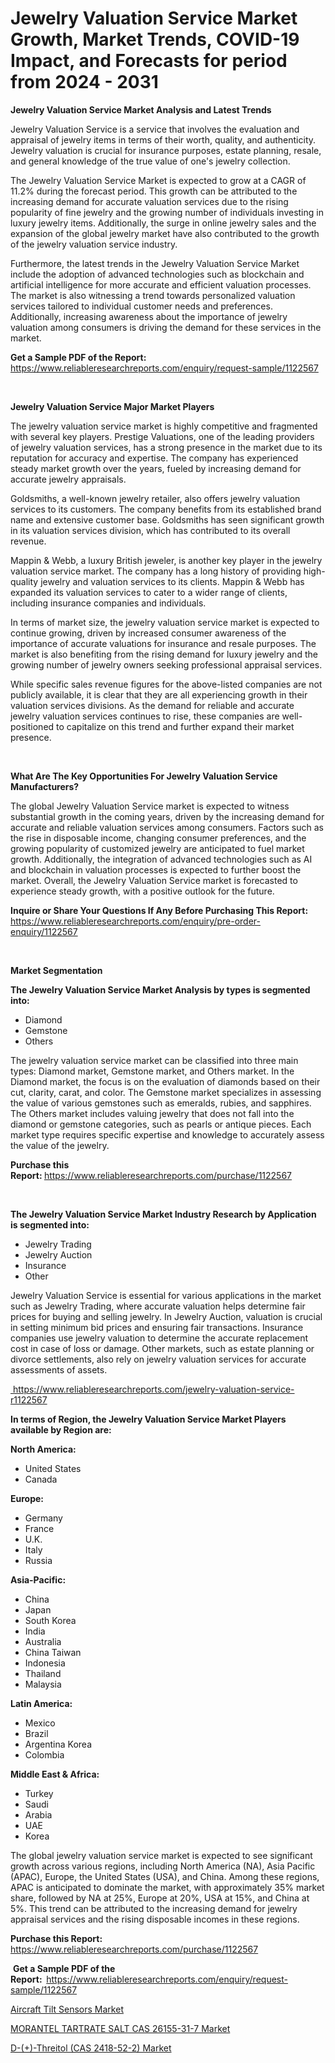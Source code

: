 <p><h1>Jewelry Valuation Service Market Growth, Market Trends, COVID-19 Impact, and Forecasts for period from 2024 - 2031</h1></p><p><strong>Jewelry Valuation Service Market Analysis and Latest Trends</strong></p>
<p><p>Jewelry Valuation Service is a service that involves the evaluation and appraisal of jewelry items in terms of their worth, quality, and authenticity. Jewelry valuation is crucial for insurance purposes, estate planning, resale, and general knowledge of the true value of one's jewelry collection.</p><p>The Jewelry Valuation Service Market is expected to grow at a CAGR of 11.2% during the forecast period. This growth can be attributed to the increasing demand for accurate valuation services due to the rising popularity of fine jewelry and the growing number of individuals investing in luxury jewelry items. Additionally, the surge in online jewelry sales and the expansion of the global jewelry market have also contributed to the growth of the jewelry valuation service industry.</p><p>Furthermore, the latest trends in the Jewelry Valuation Service Market include the adoption of advanced technologies such as blockchain and artificial intelligence for more accurate and efficient valuation processes. The market is also witnessing a trend towards personalized valuation services tailored to individual customer needs and preferences. Additionally, increasing awareness about the importance of jewelry valuation among consumers is driving the demand for these services in the market.</p></p>
<p><strong>Get a Sample PDF of the Report:&nbsp;</strong> <a href="https://www.reliableresearchreports.com/enquiry/request-sample/1122567">https://www.reliableresearchreports.com/enquiry/request-sample/1122567</a></p>
<p>&nbsp;</p>
<p><strong>Jewelry Valuation Service Major Market Players</strong></p>
<p><p>The jewelry valuation service market is highly competitive and fragmented with several key players. Prestige Valuations, one of the leading providers of jewelry valuation services, has a strong presence in the market due to its reputation for accuracy and expertise. The company has experienced steady market growth over the years, fueled by increasing demand for accurate jewelry appraisals.</p><p>Goldsmiths, a well-known jewelry retailer, also offers jewelry valuation services to its customers. The company benefits from its established brand name and extensive customer base. Goldsmiths has seen significant growth in its valuation services division, which has contributed to its overall revenue.</p><p>Mappin & Webb, a luxury British jeweler, is another key player in the jewelry valuation service market. The company has a long history of providing high-quality jewelry and valuation services to its clients. Mappin & Webb has expanded its valuation services to cater to a wider range of clients, including insurance companies and individuals.</p><p>In terms of market size, the jewelry valuation service market is expected to continue growing, driven by increased consumer awareness of the importance of accurate valuations for insurance and resale purposes. The market is also benefiting from the rising demand for luxury jewelry and the growing number of jewelry owners seeking professional appraisal services.</p><p>While specific sales revenue figures for the above-listed companies are not publicly available, it is clear that they are all experiencing growth in their valuation services divisions. As the demand for reliable and accurate jewelry valuation services continues to rise, these companies are well-positioned to capitalize on this trend and further expand their market presence.</p></p>
<p>&nbsp;</p>
<p><strong>What Are The Key Opportunities For Jewelry Valuation Service Manufacturers?</strong></p>
<p><p>The global Jewelry Valuation Service market is expected to witness substantial growth in the coming years, driven by the increasing demand for accurate and reliable valuation services among consumers. Factors such as the rise in disposable income, changing consumer preferences, and the growing popularity of customized jewelry are anticipated to fuel market growth. Additionally, the integration of advanced technologies such as AI and blockchain in valuation processes is expected to further boost the market. Overall, the Jewelry Valuation Service market is forecasted to experience steady growth, with a positive outlook for the future.</p></p>
<p><strong>Inquire or Share Your Questions If Any Before Purchasing This Report:</strong> <a href="https://www.reliableresearchreports.com/enquiry/pre-order-enquiry/1122567">https://www.reliableresearchreports.com/enquiry/pre-order-enquiry/1122567</a></p>
<p>&nbsp;</p>
<p><strong>Market Segmentation</strong></p>
<p><strong>The Jewelry Valuation Service Market Analysis by types is segmented into:</strong></p>
<p><ul><li>Diamond</li><li>Gemstone</li><li>Others</li></ul></p>
<p><p>The jewelry valuation service market can be classified into three main types: Diamond market, Gemstone market, and Others market. In the Diamond market, the focus is on the evaluation of diamonds based on their cut, clarity, carat, and color. The Gemstone market specializes in assessing the value of various gemstones such as emeralds, rubies, and sapphires. The Others market includes valuing jewelry that does not fall into the diamond or gemstone categories, such as pearls or antique pieces. Each market type requires specific expertise and knowledge to accurately assess the value of the jewelry.</p></p>
<p><strong>Purchase this Report:&nbsp;</strong><a href="https://www.reliableresearchreports.com/purchase/1122567">https://www.reliableresearchreports.com/purchase/1122567</a></p>
<p>&nbsp;</p>
<p><strong>The Jewelry Valuation Service Market Industry Research by Application is segmented into:</strong></p>
<p><ul><li>Jewelry Trading</li><li>Jewelry Auction</li><li>Insurance</li><li>Other</li></ul></p>
<p><p>Jewelry Valuation Service is essential for various applications in the market such as Jewelry Trading, where accurate valuation helps determine fair prices for buying and selling jewelry. In Jewelry Auction, valuation is crucial in setting minimum bid prices and ensuring fair transactions. Insurance companies use jewelry valuation to determine the accurate replacement cost in case of loss or damage. Other markets, such as estate planning or divorce settlements, also rely on jewelry valuation services for accurate assessments of assets.</p></p>
<p><a href="https://www.reliableresearchreports.com/jewelry-valuation-service-r1122567">&nbsp;https://www.reliableresearchreports.com/jewelry-valuation-service-r1122567</a></p>
<p><strong>In terms of Region, the Jewelry Valuation Service Market Players available by Region are:</strong></p>
<p>
    <p> <strong> North America: </strong>
        <ul>
            <li>United States</li>
            <li>Canada</li>
        </ul>
        </p> 
    <p> <strong> Europe: </strong>
        <ul>
            <li>Germany</li>
            <li>France</li>
            <li>U.K.</li>
            <li>Italy</li>
            <li>Russia</li>
        </ul>
        </p> 
    <p> <strong> Asia-Pacific: </strong>
        <ul>
            <li>China</li>
            <li>Japan</li>
            <li>South Korea</li>
            <li>India</li>
            <li>Australia</li>
            <li>China Taiwan</li>
            <li>Indonesia</li>
            <li>Thailand</li>
            <li>Malaysia</li>
        </ul>
        </p> 
    <p> <strong> Latin America: </strong>
        <ul>
            <li>Mexico</li>
            <li>Brazil</li>
            <li>Argentina Korea</li>
            <li>Colombia</li>
        </ul>
        </p> 
    <p> <strong> Middle East & Africa: </strong>
        <ul>
            <li>Turkey</li>
            <li>Saudi</li>
            <li>Arabia</li>
            <li>UAE</li>
            <li>Korea</li>
        </ul>
    </p>
    </p>
<p><p>The global jewelry valuation service market is expected to see significant growth across various regions, including North America (NA), Asia Pacific (APAC), Europe, the United States (USA), and China. Among these regions, APAC is anticipated to dominate the market, with approximately 35% market share, followed by NA at 25%, Europe at 20%, USA at 15%, and China at 5%. This trend can be attributed to the increasing demand for jewelry appraisal services and the rising disposable incomes in these regions.</p></p>
<p><strong>Purchase this Report: </strong><a href="https://www.reliableresearchreports.com/purchase/1122567">https://www.reliableresearchreports.com/purchase/1122567</a></p>
<p>&nbsp;<strong>Get a Sample PDF of the Report:&nbsp;&nbsp;</strong><a href="https://www.reliableresearchreports.com/enquiry/request-sample/1122567">https://www.reliableresearchreports.com/enquiry/request-sample/1122567</a></p>
<p><strong></strong></p>
<p><p><a href="https://www.linkedin.com/pulse/aircraft-tilt-sensors-market-share-amp-new-trends-analysis-report-3jnvf?trackingId=tBunyro3mLCMCzASge83Rg%3D%3D">Aircraft Tilt Sensors Market</a></p><p><a href="https://www.linkedin.com/pulse/morantel-tartrate-salt-cas-26155-31-7-market-size-growth-outlook-vbqwf?trackingId=IavmGgQbLxigL%2B%2FMSd0ydA%3D%3D">MORANTEL TARTRATE SALT CAS 26155-31-7 Market</a></p><p><a href="https://www.linkedin.com/pulse/d-threitol-cas-2418-52-2-market-share-amp-new-trends-analysis-styxf?trackingId=4MCGHcISg6bEbKPtWBDUww%3D%3D">D-(+)-Threitol (CAS 2418-52-2) Market</a></p></p>
